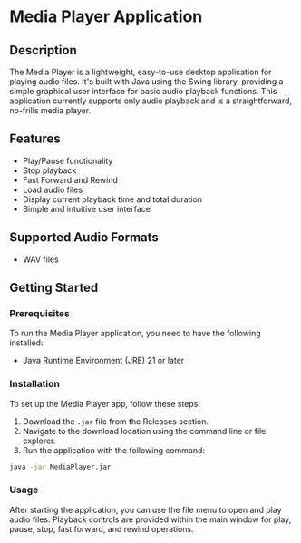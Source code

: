 # Media Player Application

## Description

The Media Player is a lightweight, easy-to-use desktop application for playing audio files. It's built with Java using the Swing library, providing a simple graphical user interface for basic audio playback functions. This application currently supports only audio playback and is a straightforward, no-frills media player.

## Features

- Play/Pause functionality
- Stop playback
- Fast Forward and Rewind
- Load audio files
- Display current playback time and total duration
- Simple and intuitive user interface

## Supported Audio Formats

- WAV files

## Getting Started

### Prerequisites

To run the Media Player application, you need to have the following installed:

- Java Runtime Environment (JRE) 21 or later

### Installation

To set up the Media Player app, follow these steps:

1. Download the `.jar` file from the Releases section.
2. Navigate to the download location using the command line or file explorer.
3. Run the application with the following command:

```sh
java -jar MediaPlayer.jar
```

### Usage

After starting the application, you can use the file menu to open and play audio files. Playback controls are provided within the main window for play, pause, stop, fast forward, and rewind operations.
